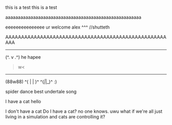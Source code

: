 this is a test
this is a test

aaaaaaaaaaaaaaaaaaaaaaaaaaaaaaaaaaaaaaaaaaaaaaaaaaaaaa

eeeeeeeeeeeeeee
ur welcome alex ^^^
//shutteth

AAAAAAAAAAAAAAAAAAAAAAAAAAAAAAAAAAAAAAAAAAAAAAAAAAAAAA
 _______
(^. v .^)
he hapee
>w<
  _____
 (88w88)
^( | | )^
^(_|_|_)^
:)

spider dance best undertale song


I have a cat
hello

I don't have a cat
Do I have a cat?
no one knows. 
uwu
what if we're all just living in a simulation
and cats are controlling it?